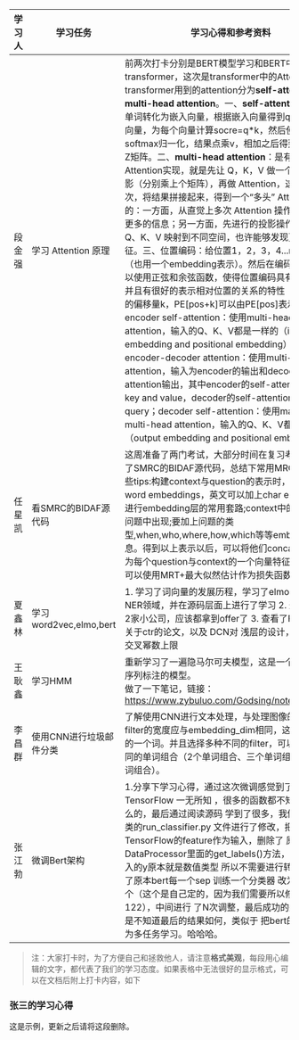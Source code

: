 学习人|学习任务|学习心得和参考资料
------ | ------ | ------ 
段金强 | 学习 Attention 原理 | 前两次打卡分别是BERT模型学习和BERT中的transformer，这次是transformer中的Attention；transformer用到的attention分为**self-attention**和**multi-head attention**。一、**self-attention**:将输入单词转化为嵌入向量，根据嵌入向量得到q、k、v三个向量，为每个向量计算socre=q*k，然后使用softmax归一化，结果点乘v，相加之后得到最终结果Z矩阵。二、**multi-head attention**：是有多层self Attention实现，就是先让 Q，K，V 做一个线性的投影（分别乘上个矩阵），再做 Attention，这样重复多次，将结果拼接起来，得到一个“多头” Attention。目的：一方面，从直觉上多次 Attention 操作就能够捕获更多的信息；另一方面，先进行的投影操作能够把 Q、K、V 映射到不同空间，也许能够发现更多的特征。三、位置编码：给位置1，2，3，4...n等编码（也用一个embedding表示）。然后在编码的时候可以使用正弦和余弦函数，使得位置编码具有周期性，并且有很好的表示相对位置的关系的特性（对于任意的偏移量k，PE[pos+k]可以由PE[pos]表示）。总结：encoder self-attention：使用multi-head attention，输入的Q、K、V都是一样的（input embedding and positional embedding）；encoder-decoder attention：使用multi-head attention，输入为encoder的输出和decoder的self-attention输出，其中encoder的self-attention作为key and value，decoder的self-attention作为query；decoder self-attention：使用masked multi-head attention，输入的Q、K、V都是一样的（output embedding and positional embedding）
任星凯 | 看SMRC的BIDAF源代码 | 这周准备了两门考试，大部分时间在复习考试，也看了SMRC的BIDAF源代码，总结下常用MRC模型的一些tips:构建context与question的表示时，可以：使用word embeddings，英文可以加上char embeddings进行embedding层的常用套路;context中的词是否在问题中出现;要加上问题的类型,when,who,where,how,which等等embedding信息。得到以上表示以后，可以将他们concat起来，作为每个question与context的一个向量特征表示。最后可以使用MRT+最大似然估计作为损失函数进行训练。
夏鑫林 | 学习word2vec,elmo,bert | 1. 学习了词向量的发展历程，学习了elmo,bert应用到NER领域，并在源码层面上进行了学习 2. 这周面试了2家小公司，应该都拿到offer了  3. 查看了Facebook关于ctr的论文，以及 DCN对 浅层的设计，可以指定交叉幂数上限 
王耿鑫 | 学习HMM | 重新学习了一遍隐马尔可夫模型，这是一个常用来做序列标注的模型。<br />做了一下笔记，链接：https://www.zybuluo.com/Godsing/note/1465003 
李昌群 | 使用CNN进行垃圾邮件分类 | 了解使用CNN进行文本处理，与处理图像的不同在于filter的宽度应与embedding_dim相同，这样覆盖完整的一个词。并且选择多种不同的filter，可以学习到不同的单词组合（2个单词组合、三个单词组合、4个单词组合）。
张江勃 | 微调Bert架构 | 1.分享下学习心得，通过这次微调感觉到了 自己对TensorFlow 一无所知 ，很多的函数都不知道是干什么的，最后通过阅读源码 学到了很多，我修改是把分类的run_classifier.py 文件进行了修改，把y改成了TensorFlow的feature作为输入，删除了 原本DataProcessor里面的get_labels()方法，因为我们输入的y原本就是数值类型 所以不需要进行转换。修改了原本bert每一个sep 训练一个分类器 改为 训练 122个（这个是自己定的，因为我们需要所以修改为了122），中间进行 了N次调整，最后成功的运行了，只是不知道最后的结果如何，类似于 把bert的单任务改为多任务学习。哈哈哈。

> 注：大家打卡时，为了方便自己和拯救他人，请注意**格式美观**，每段用心编辑的文字，都代表了我们的学习态度。如果表格中无法很好的显示格式，可以在文档后附上打卡内容，如下

### 张三的学习心得
这是示例，更新之后请将这段删除。
